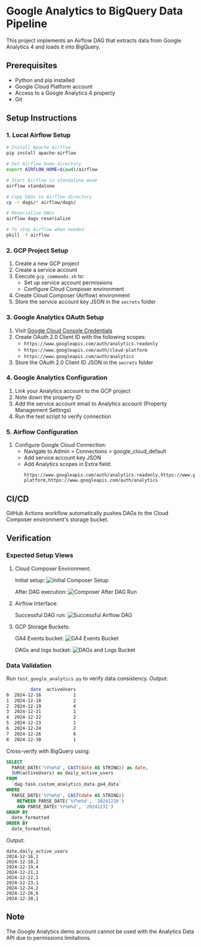 # Google Analytics to BigQuery Data Pipeline

This project implements an Airflow DAG that extracts data from Google Analytics 4 and loads it into BigQuery.

## Prerequisites

- Python and pip installed
- Google Cloud Platform account
- Access to a Google Analytics 4 property
- Git

## Setup Instructions

### 1. Local Airflow Setup

```bash
# Install Apache Airflow
pip install apache-airflow

# Set Airflow home directory
export AIRFLOW_HOME=$(pwd)/airflow

# Start Airflow in standalone mode
airflow standalone

# Copy DAGs to Airflow directory
cp -r dags/* airflow/dags/

# Reserialize DAGs
airflow dags reserialize

# To stop Airflow when needed
pkill -f airflow
```

### 2. GCP Project Setup

1. Create a new GCP project
2. Create a service account
3. Execute `gcp_commands.sh` to:
   - Set up service account permissions
   - Configure Cloud Composer environment
4. Create Cloud Composer (Airflow) environment
5. Store the service account key JSON in the `secrets` folder

### 3. Google Analytics OAuth Setup

1. Visit [Google Cloud Console Credentials](https://console.cloud.google.com/apis/credentials)
2. Create OAuth 2.0 Client ID with the following scopes:
   - `https://www.googleapis.com/auth/analytics.readonly`
   - `https://www.googleapis.com/auth/cloud-platform`
   - `https://www.googleapis.com/auth/analytics`
3. Store the OAuth 2.0 Client ID JSON in the `secrets` folder

### 4. Google Analytics Configuration

1. Link your Analytics account to the GCP project
2. Note down the property ID
3. Add the service account email to Analytics account (Property Management Settings)
4. Run the test script to verify connection

### 5. Airflow Configuration

1. Configure Google Cloud Connection:
   - Navigate to Admin > Connections > google_cloud_default
   - Add service account key JSON
   - Add Analytics scopes in Extra field:
     ```
     https://www.googleapis.com/auth/analytics.readonly,https://www.googleapis.com/auth/cloud-platform,https://www.googleapis.com/auth/analytics
     ```

## CI/CD

GitHub Actions workflow automatically pushes DAGs to the Cloud Composer environment's storage bucket.

## Verification

### Expected Setup Views

1. Cloud Composer Environment:

   Initial setup:
   ![Initial Composer Setup](docs/images/composer1.jpg)

   After DAG execution:
   ![Composer After DAG Run](docs/images/composer2.jpg)

2. Airflow Interface:

   Successful DAG run:
   ![Successful Airflow DAG](docs/images/airflow.jpg)

3. GCP Storage Buckets:

   GA4 Events bucket:
   ![GA4 Events Bucket](docs/images/gcp-ga4-bucket.jpg)

   DAGs and logs bucket:
   ![DAGs and Logs Bucket](docs/images/gcp-dags-bucket.jpg)

### Data Validation

Run `test_google_analytics.py` to verify data consistency. Output:

```bash
         date  activeUsers
0  2024-12-16            1
1  2024-12-18            2
2  2024-12-19            4
3  2024-12-21            1
4  2024-12-22            2
5  2024-12-23            1
6  2024-12-24            2
7  2024-12-26            6
8  2024-12-30            1
```

Cross-verify with BigQuery using:

```sql
SELECT
  PARSE_DATE('%Y%m%d', CAST(date AS STRING)) as date,
  SUM(activeUsers) as daily_active_users
FROM
  `dag-task.custom_analytics_data.ga4_data`
WHERE
  PARSE_DATE('%Y%m%d', CAST(date AS STRING))
    BETWEEN PARSE_DATE('%Y%m%d', '20241216')
    AND PARSE_DATE('%Y%m%d', '20241231')
GROUP BY
  date_formatted
ORDER BY
  date_formatted;
```

Output:

```csv
date,daily_active_users
2024-12-16,1
2024-12-18,2
2024-12-19,4
2024-12-21,1
2024-12-22,2
2024-12-23,1
2024-12-24,2
2024-12-26,6
2024-12-30,1
```

## Note

The Google Analytics demo account cannot be used with the Analytics Data API due to permissions limitations.
